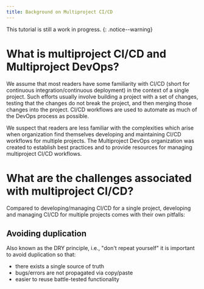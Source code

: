 ```yaml
---
title: Background on Multiproject CI/CD
---
```


This tutorial is still a work in progress.
{: .notice--warning}

# What is multiproject CI/CD and Multiproject DevOps?

We assume that most readers have some familiarity with CI/CD (short for 
continuous integration/continuous deployment) in the context of a single 
project. Such efforts usually involve building a project with a set of changes,
testing that the changes do not break the project, and then merging those 
changes into the project. CI/CD workflows are used to automate as much of
the DevOps process as possible. 

We suspect that readers are less familiar with the complexities which arise when
organization find themselves developing and maintaining CI/CD workflows for 
multiple projects. The Multiproject DevOps organization was created to establish 
best practices and to provide resources for managing multiproject CI/CD 
workflows.

# What are the challenges associated with multiproject CI/CD?

Compared to developing/managing CI/CD for a single project, developing and
managing CI/CD for multiple projects comes with their own pitfalls:

## Avoiding duplication

Also known as the DRY principle, i.e., "don't
repeat yourself" it is important to avoid duplication so that:

- there exists a single source of truth
- bugs/errors are not propagated via copy/paste
- easier to reuse battle-tested functionality
